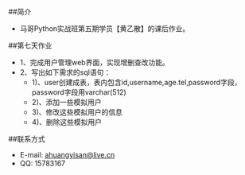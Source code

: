 ##简介
* 马哥Python实战班第五期学员【黄乙散】的课后作业。

##第七天作业
* 1、完成用户管理web界面，实现增删查改功能。
* 2、写出如下需求的sql语句：
    * 1)、user创建成表，表内包含id,username,age.tel,password字段，password字段用varchar(512)
    * 2)、添加一些模拟用户
    * 3)、修改这些模拟用户的信息
    * 4)、删除这些模拟用户

##联系方式
* E-mail: ahuangyisan@live.cn
* QQ: 15783167
